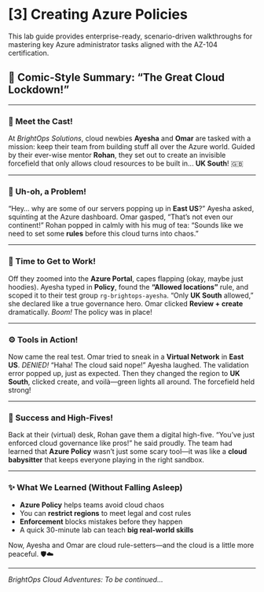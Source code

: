# [3] Creating Azure Policies

This lab guide provides enterprise-ready, scenario-driven walkthroughs for mastering key Azure administrator tasks aligned with the AZ-104 certification.

## 🎉 **Comic-Style Summary: “The Great Cloud Lockdown!”**

---

### 🧠 Meet the Cast!

At *BrightOps Solutions*, cloud newbies **Ayesha** and **Omar** are tasked with a mission: keep their team from building stuff all over the Azure world. Guided by their ever-wise mentor **Rohan**, they set out to create an invisible forcefield that only allows cloud resources to be built in... **UK South**! 🇬🇧

---

### 🚨 Uh-oh, a Problem!

“Hey… why are some of our servers popping up in **East US**?” Ayesha asked, squinting at the Azure dashboard. Omar gasped, “That’s not even our continent!” Rohan popped in calmly with his mug of tea: “Sounds like we need to set some **rules** before this cloud turns into chaos.”

---

### 🔧 Time to Get to Work!

Off they zoomed into the **Azure Portal**, capes flapping (okay, maybe just hoodies). Ayesha typed in **Policy**, found the **“Allowed locations”** rule, and scoped it to their test group `rg-brightops-ayesha`. “Only **UK South** allowed,” she declared like a true governance hero. Omar clicked **Review + create** dramatically. *Boom!* The policy was in place!

---

### ⚙️ Tools in Action!

Now came the real test. Omar tried to sneak in a **Virtual Network** in **East US**. *DENIED!* “Haha! The cloud said nope!” Ayesha laughed. The validation error popped up, just as expected. Then they changed the region to **UK South**, clicked create, and voilà—green lights all around. The forcefield held strong!

---

### 🎉 Success and High-Fives!

Back at their (virtual) desk, Rohan gave them a digital high-five. “You’ve just enforced cloud governance like pros!” he said proudly. The team had learned that **Azure Policy** wasn’t just some scary tool—it was like a **cloud babysitter** that keeps everyone playing in the right sandbox.

---

### ✨ What We Learned (Without Falling Asleep)

* **Azure Policy** helps teams avoid cloud chaos
* You can **restrict regions** to meet legal and cost rules
* **Enforcement** blocks mistakes before they happen
* A quick 30-minute lab can teach **big real-world skills**

Now, Ayesha and Omar are cloud rule-setters—and the cloud is a little more peaceful. 🛡️☁️

---

*BrightOps Cloud Adventures: To be continued...*
